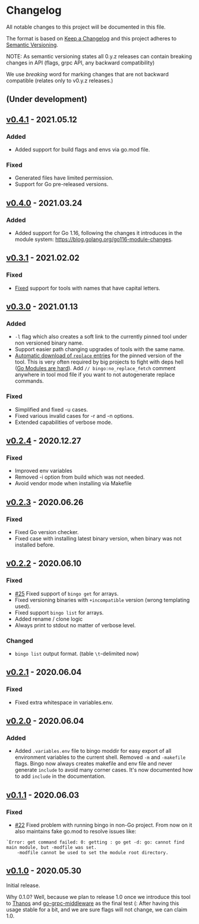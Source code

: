 # Changelog

All notable changes to this project will be documented in this file.

The format is based on [Keep a Changelog](http://keepachangelog.com/en/1.0.0/) and this project adheres to [Semantic Versioning](http://semver.org/spec/v2.0.0.html).

NOTE: As semantic versioning states all 0.y.z releases can contain breaking changes in API (flags, grpc API, any backward compatibility)

We use *breaking* word for marking changes that are not backward compatible (relates only to v0.y.z releases.)

## (Under development)

## [v0.4.1](https://github.com/bwplotka/bingo/releases/tag/v0.4.1) - 2021.05.12

### Added

* Added support for build flags and envs via go.mod file.
  
### Fixed

* Generated files have limited permission.
* Support for Go pre-released versions. 


## [v0.4.0](https://github.com/bwplotka/bingo/releases/tag/v0.4.0) - 2021.03.24

### Added

* Added support for Go 1.16, following the changes it introduces in the module system: https://blog.golang.org/go116-module-changes.

## [v0.3.1](https://github.com/bwplotka/bingo/releases/tag/v0.3.1) - 2021.02.02

### Fixed

* [Fixed](https://github.com/bwplotka/bingo/issues/65) support for tools with names that have capital letters.

## [v0.3.0](https://github.com/bwplotka/bingo/releases/tag/v0.3.0) - 2021.01.13

### Added

* `-l` flag which also creates a soft link to the currently pinned tool under non versioned <tool> binary name.
* Support easier path changing upgrades of tools with the same name.
* [Automatic download of `replace` entries](https://github.com/bwplotka/bingo/issues/7) for the pinned version of the tool. This is very often required by big projects to fight with deps hell ([Go Modules are hard](https://twitter.com/bwplotka/status/1347104281120403458)). Add `// bingo:no_replace_fetch` comment anywhere in tool mod file if you want to not autogenerate replace commands.

### Fixed

* Simplified and fixed -u cases.
* Fixed various invalid cases for -r and -n options.
* Extended capabilities of verbose mode.

## [v0.2.4](https://github.com/bwplotka/bingo/releases/tag/v0.2.4) - 2020.12.27

### Fixed

* Improved env variables
* Removed -i option from build which was not needed.
* Avoid vendor mode when installing via Makefile

## [v0.2.3](https://github.com/bwplotka/bingo/releases/tag/v0.2.3) - 2020.06.26

### Fixed

* Fixed Go version checker.
* Fixed case with installing latest binary version, when binary was not installed before.

## [v0.2.2](https://github.com/bwplotka/bingo/releases/tag/v0.2.2) - 2020.06.10

### Fixed

* [#25](https://github.com/bwplotka/bingo/issues/25) Fixed support of `bingo get` for arrays.
* Fixed versioning binaries with `+incompatible` version (wrong templating used).
* Fixed support `bingo list` for arrays.
* Added rename / clone logic
* Always print to stdout no matter of verbose level.

### Changed

* `bingo list` output format. (table `\t`-delimited now)

## [v0.2.1](https://github.com/bwplotka/bingo/releases/tag/v0.2.1) - 2020.06.04

### Fixed

* Fixed extra whitespace in variables.env.

## [v0.2.0](https://github.com/bwplotka/bingo/releases/tag/v0.2.0) - 2020.06.04

### Added

* Added `.variables.env` file to bingo moddir for easy export of all environment variables to the current shell. Removed `-m` and `-makefile` flags. Bingo now always creates makefile and env file and never generate `include` to avoid many corner cases. It's now documented how to add `include` in the documentation.

## [v0.1.1](https://github.com/bwplotka/bingo/releases/tag/v0.1.1) - 2020.06.03

### Fixed

* [#22](https://github.com/bwplotka/bingo/pull/22) Fixed problem with running bingo in non-Go project. From now on it also maintains fake go.mod to resolve issues like:

```
`Error: get command failed: 0: getting : go get -d: go: cannot find main module, but -modfile was set.
	-modfile cannot be used to set the module root directory.
```

## [v0.1.0](https://github.com/bwplotka/bingo/releases/tag/v0.1.0) - 2020.05.30

Initial release.

Why 0.1.0? Well, because we plan to release 1.0 once we introduce this tool to [Thanos](http://github.com/thanos-io/thanos) and [go-grpc-middleware](https://github.com/grpc-ecosystem/go-grpc-middleware) as the final test (: After having this usage stable for a bit, and we are sure flags will not change, we can claim 1.0.
